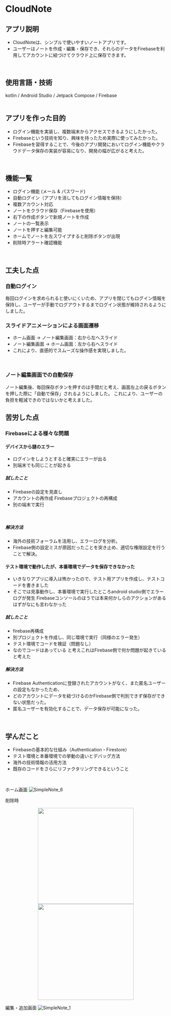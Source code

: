 # CloudNote
## アプリ説明
- CloudNoteは、シンプルで使いやすいノートアプリです。
- ユーザーはノートを作成・編集・保存でき、それらのデータをFirebaseを利用してアカウントに紐づけてクラウド上に保存できます。
<br>  

## 使用言語・技術
kotlin / Android Studio / Jetpack Compose / Firebase <br>
<br>  

## アプリを作った目的
 - ログイン機能を実装し、複数端末からアクセスできるようにしたかった。
 - Firebaseという技術を知り、興味を持ったため実際に使ってみたかった。
 - Firebaseを習得することで、今後のアプリ開発においてログイン機能やクラウドデータ保存の実装が容易になり、開発の幅が広がると考えた。
<br>  

## 機能一覧
 - ログイン機能 (メール & パスワード)
 - 自動ログイン（アプリを消してもログイン情報を保持）
 - 複数アカウント対応
 - ノートをクラウド保存（Firebaseを使用）
 - 右下の作成ボタンで新規ノートを作成
 - ノートの一覧表示
 - ノートを押すと編集可能
 - ホームでノートを左スワイプすると削除ボタンが出現
 - 削除時アラート確認機能
<br>  

## 工夫した点
### **自動ログイン**
毎回ログインを求められると使いにくいため、アプリを閉じてもログイン情報を保持し、ユーザーが手動でログアウトするまでログイン状態が維持されるようにしました。
<br>  

### **スライドアニメーションによる画面遷移**
- ホーム画面 → ノート編集画面：右から左へスライド
- ノート編集画面 → ホーム画面：左から右へスライド
- これにより、直感的でスムーズな操作感を実現しました。
<br>  

### **ノート編集画面での自動保存**
ノート編集後、毎回保存ボタンを押すのは手間だと考え、画面左上の戻るボタンを押した際に「自動で保存」されるようにしました。
これにより、ユーザーの負担を軽減できのではないかと考えました。
<br>  

## 苦労した点
### Firebaseによる様々な問題
#### デバイスから謎のエラー
- ログインをしようとすると確実にエラーが出る
- 別端末でも同じことが起きる

##### 試したこと
- Firebaseの設定を見直し
- アカウントの再作成 Firebaseプロジェクトの再構成
- 別の端末で実行
<br>

##### 解決方法
- 海外の技術フォーラムを活用し、エラーログを分析。
- Firebase側の設定ミスが原因だったことを突き止め、適切な権限設定を行うことで解決。

#### テスト環境で動作したが、本番環境でデータを保存できなかった
- いきなりアプリに導入は怖かったので、テスト用アプリを作成し、テストコードを書きました
- そこでは見事動作し、本番環境で実行したところandroid studio側でエラーログが発生 Firebaseコンソールのほうでは本来何かしらのアクションがあるはずがなにも言わなかった

##### 試したこと
- firebase再構成
- 別プロジェクトを作成し、同じ環境で実行（同様のエラー発生）
- テスト環境でコードを検証（問題なし）
- なのでコードはあっている と考えこれはFirebase側で何か問題が起きていると考えた

##### 解決方法
- Firebase Authenticationに登録されたアカウントがなく、また匿名ユーザーの設定もなかったため、
- どのアカウントにデータを紐づけるのかFirebase側で判別できず保存ができない状態だった。
- 匿名ユーザーを有効化することで、データ保存が可能になった。
<br>  

## **学んだこと**
- Firebaseの基本的な仕組み（Authentication・Firestore）
- テスト環境と本番環境での挙動の違いとデバッグ方法
- 海外の技術情報の活用方法
- 既存のコードをさらにリファクタリングできるということ
<br>

ホーム画面
![SimpleNote_6](https://github.com/user-attachments/assets/9f61641c-a90c-48bf-90ee-5a22c02c2b4f)

削除時　
<p align="center">
  <img src="https://github.com/user-attachments/assets/8e142e28-bdc5-4c16-8e47-5ed9b061bb9a" width="300">
  <img src="https://github.com/user-attachments/assets/561c0f2b-21ee-4167-91f6-a470ee3da5e9" width="300">
</p>

編集・追加画面
![SimpleNote_1](https://github.com/user-attachments/assets/af2b33c2-a717-4af6-8ad9-2bda945a35b3)


